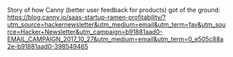 Story of how Canny (better user feedback for products) got of the ground: https://blog.canny.io/saas-startup-ramen-profitability/?utm_source=hackernewsletter&utm_medium=email&utm_term=fav&utm_source=Hacker+Newsletter&utm_campaign=b91881aad0-EMAIL_CAMPAIGN_2017_10_27&utm_medium=email&utm_term=0_e505c88a2e-b91881aad0-398549465